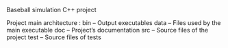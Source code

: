 Baseball simulation C++ project

Project main architecture :
bin – Output executables
data – Files used by the main executable
doc – Project’s documentation
src – Source files of the project
test – Source files of tests
